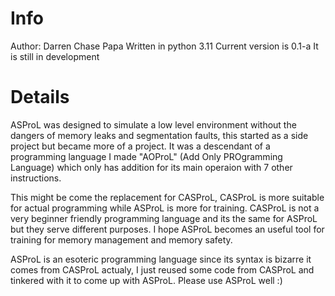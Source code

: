 <h1>Info</h1>
<p>
  Author: Darren Chase Papa
  Written in python 3.11
  Current version is 0.1-a
  It is still in development
</p>
<h1>Details</h1>
<p>
    ASProL was designed to simulate a low level environment without the
  dangers of memory leaks and segmentation faults, this started as a side
  project but became more of a project. It was a descendant of a programming
  language I made "AOProL" (Add Only PROgramming Language) which only has
  addition for its main operaion with 7 other instructions.

  This might be come the replacement for CASProL, CASProL is more suitable
  for actual programming while ASProL is more for training. CASProL is not a
  very beginner friendly programming language and its the same for ASProL
  but they serve different purposes. I hope ASProL becomes an useful tool for training for memory management
  and memory safety.

  ASProL is an esoteric programming language since its syntax is bizarre
  it comes from CASProL actualy, I just reused some code from CASProL and
  tinkered with it to come up with ASProL. Please use ASProL well :)
</p>
